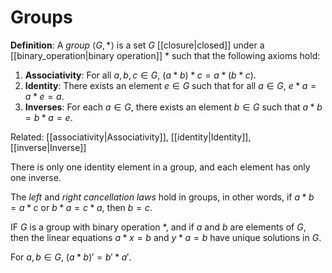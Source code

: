 # Groups
**Definition**: A *group* $\langle G, * \rangle$ is a set $G$ [[closure|closed]] under a [[binary_operation|binary operation]] $*$ such that the following axioms hold:
1. **Associativity**: For all $a, b, c \in G$, $(a * b) * c = a * (b * c)$.
2. **Identity**: There exists an element $e \in G$ such that for all $a \in G$, $e * a = a * e = a$.
3. **Inverses**: For each $a \in G$, there exists an element $b \in G$ such that $a * b = b * a = e$.

Related: [[associativity|Associativity]], [[identity|Identity]], [[inverse|Inverse]]

There is only one identity element in a group, and each element has only one inverse.

The *left* and *right cancellation laws* hold in groups, in other words, if $a * b = a * c$ or $b * a = c * a$, then $b = c$.

IF $G$ is a group with binary operation $*$, and if $a$ and $b$ are elements of $G$, then the linear equations $a * x = b$ and $y * a = b$ have unique solutions in $G$.

For $a, b \in G$, $(a * b)' = b' * a'$.